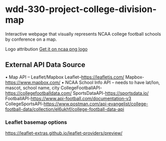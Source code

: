 # wdd-330-project-college-division-map

Interactive webpage that visually represents NCAA college football schools by conference on a map.

Logo attribution
<a href="https://www.freepnglogos.com/images/ncaa-png-logo-3239.html">Get it on ncaa png logo</a>

## External API Data Source

• Map API – Leaflet/Mapbox
Leaflet–https://leafletjs.com/
Mapbox-https://www.mapbox.com/
• NCAA School Info API – needs to have lat/lon, mascot, school name, city
CollegeFootballAPI-https://collegefootballdata.com/
SportsDataAPI-https://sportsdata.io/
FootballAPI-https://www.api-football.com/documentation-v3
CollegeSportsAPI-https://www.postman.com/api-evangelist/college-football-data/collection/el6ukhf/college-football-data-api


### Leaflet basemap options
https://leaflet-extras.github.io/leaflet-providers/preview/